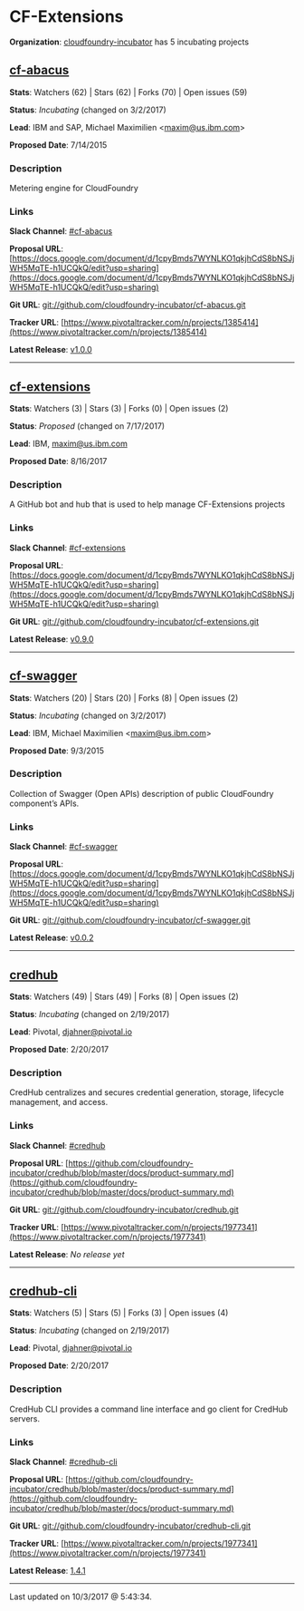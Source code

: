 # CF-Extensions

**Organization**: [cloudfoundry-incubator](https://github.com/cloudfoundry-incubator) has 5 incubating projects



## [cf-abacus](https://github.com/cloudfoundry-incubator/cf-abacus)

**Stats**: Watchers (62) | Stars (62) | Forks (70) | Open issues (59)

**Status**: *Incubating* (changed on 3/2/2017)

**Lead**: IBM and SAP, Michael Maximilien &lt;maxim@us.ibm.com&gt;

**Proposed Date**: 7/14/2015

### Description
Metering engine for CloudFoundry

### Links

**Slack Channel**: [#cf-abacus](https://cloudfoundry.slack.com/messages/#cf-abacus)

**Proposal URL**: [https://docs.google.com/document/d/1cpyBmds7WYNLKO1qkjhCdS8bNSJjWH5MqTE-h1UCQkQ/edit?usp=sharing](https://docs.google.com/document/d/1cpyBmds7WYNLKO1qkjhCdS8bNSJjWH5MqTE-h1UCQkQ/edit?usp=sharing)

**Git URL**: [git://github.com/cloudfoundry-incubator/cf-abacus.git](git://github.com/cloudfoundry-incubator/cf-abacus.git)

**Tracker URL**: [https://www.pivotaltracker.com/n/projects/1385414](https://www.pivotaltracker.com/n/projects/1385414)

**Latest Release**: [v1.0.0](https://api.github.com/repos/cloudfoundry-incubator/cf-abacus/tarball/v1.0.0)



---

## [cf-extensions](https://github.com/cloudfoundry-incubator/cf-extensions)

**Stats**: Watchers (3) | Stars (3) | Forks (0) | Open issues (2)

**Status**: *Proposed* (changed on 7/17/2017)

**Lead**: IBM, maxim@us.ibm.com

**Proposed Date**: 8/16/2017

### Description
A GitHub bot and hub that is used to help manage CF-Extensions projects

### Links

**Slack Channel**: [#cf-extensions](https://cloudfoundry.slack.com/messages/#cf-extensions)

**Proposal URL**: [https://docs.google.com/document/d/1cpyBmds7WYNLKO1qkjhCdS8bNSJjWH5MqTE-h1UCQkQ/edit?usp=sharing](https://docs.google.com/document/d/1cpyBmds7WYNLKO1qkjhCdS8bNSJjWH5MqTE-h1UCQkQ/edit?usp=sharing)

**Git URL**: [git://github.com/cloudfoundry-incubator/cf-extensions.git](git://github.com/cloudfoundry-incubator/cf-extensions.git)



**Latest Release**: [v0.9.0](https://api.github.com/repos/cloudfoundry-incubator/cf-extensions/tarball/v0.9.0)



---

## [cf-swagger](https://github.com/cloudfoundry-incubator/cf-swagger)

**Stats**: Watchers (20) | Stars (20) | Forks (8) | Open issues (2)

**Status**: *Incubating* (changed on 3/2/2017)

**Lead**: IBM, Michael Maximilien &lt;maxim@us.ibm.com&gt;

**Proposed Date**: 9/3/2015

### Description
Collection of Swagger (Open APIs) description of public CloudFoundry component’s APIs. 

### Links

**Slack Channel**: [#cf-swagger](https://cloudfoundry.slack.com/messages/#cf-swagger)

**Proposal URL**: [https://docs.google.com/document/d/1cpyBmds7WYNLKO1qkjhCdS8bNSJjWH5MqTE-h1UCQkQ/edit?usp=sharing](https://docs.google.com/document/d/1cpyBmds7WYNLKO1qkjhCdS8bNSJjWH5MqTE-h1UCQkQ/edit?usp=sharing)

**Git URL**: [git://github.com/cloudfoundry-incubator/cf-swagger.git](git://github.com/cloudfoundry-incubator/cf-swagger.git)



**Latest Release**: [v0.0.2](https://api.github.com/repos/cloudfoundry-incubator/cf-swagger/tarball/v0.0.2)



---

## [credhub](https://github.com/cloudfoundry-incubator/credhub)

**Stats**: Watchers (49) | Stars (49) | Forks (8) | Open issues (2)

**Status**: *Incubating* (changed on 2/19/2017)

**Lead**: Pivotal, djahner@pivotal.io

**Proposed Date**: 2/20/2017

### Description
CredHub centralizes and secures credential generation, storage, lifecycle management, and access.

### Links

**Slack Channel**: [#credhub](https://cloudfoundry.slack.com/messages/#credhub)

**Proposal URL**: [https://github.com/cloudfoundry-incubator/credhub/blob/master/docs/product-summary.md](https://github.com/cloudfoundry-incubator/credhub/blob/master/docs/product-summary.md)

**Git URL**: [git://github.com/cloudfoundry-incubator/credhub.git](git://github.com/cloudfoundry-incubator/credhub.git)

**Tracker URL**: [https://www.pivotaltracker.com/n/projects/1977341](https://www.pivotaltracker.com/n/projects/1977341)



**Latest Release**: _No release yet_

---

## [credhub-cli](https://github.com/cloudfoundry-incubator/credhub-cli)

**Stats**: Watchers (5) | Stars (5) | Forks (3) | Open issues (4)

**Status**: *Incubating* (changed on 2/19/2017)

**Lead**: Pivotal, djahner@pivotal.io

**Proposed Date**: 2/20/2017

### Description
CredHub CLI provides a command line interface and go client for CredHub servers.

### Links

**Slack Channel**: [#credhub-cli](https://cloudfoundry.slack.com/messages/#credhub-cli)

**Proposal URL**: [https://github.com/cloudfoundry-incubator/credhub/blob/master/docs/product-summary.md](https://github.com/cloudfoundry-incubator/credhub/blob/master/docs/product-summary.md)

**Git URL**: [git://github.com/cloudfoundry-incubator/credhub-cli.git](git://github.com/cloudfoundry-incubator/credhub-cli.git)

**Tracker URL**: [https://www.pivotaltracker.com/n/projects/1977341](https://www.pivotaltracker.com/n/projects/1977341)

**Latest Release**: [1.4.1](https://api.github.com/repos/cloudfoundry-incubator/credhub-cli/tarball/1.4.1)



---

Last updated on 10/3/2017 @ 5:43:34.